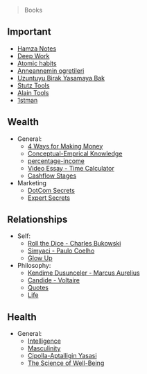 > Books

## Important

- [Hamza Notes](./important/hamza-notes.md)
- [Deep Work](./important/deep-work.md)
- [Atomic habits](./important/atomic-habits.md)
- [Anneannemin ogretileri](./important/anneannemin-ogretileri.md)
- [Uzuntuyu Birak Yasamaya Bak](./important/uzuntuyu-birak.md)
- [Stutz Tools](./important/stutz-tools.md)
- [Alain Tools](./important/alain-tools.md)
- [1stman](./important/1stman-notes.md)

## Wealth

- General:
  - [4 Ways for Making Money](./philosophy/making-money.md)
  - [Conceptual-Emprical Knowledge](./self/concept-empric.md)
  - [percentage-income](./self/percentage-income.md)
  - [Video Essay - Time Calculator](./business/video-essay-minute.md)
  - [Cashflow Stages](./business/cashflow-stages.md)
- Marketing
  - [DotCom Secrets](./business/dotcom.md)
  - [Expert Secrets](./business/expert-secrets.md)  
 

## Relationships

- Self:
  - [Roll the Dice - Charles Bukowski](./literature/roll-the-dice.md)
  - [Simyaci - Paulo Coelho](./important/paul-coelho.md)
  - [Glow Up](./self/glow-up.md)
- Philosophy:
  - [Kendime Dusunceler - Marcus Aurelius](./important/kendime-dusunceler.md)
  - [Candide - Voltaire](./philosophy/candide.md)
  - [Quotes](./philosophy/quotes.md)
  - [Life](./philosophy/life.md)

## Health

- General:
  - [Intelligence](./psychology/intelligence.md)
  - [Masculinity](./psychology/masc-femin.md)
  - [Cipolla-Aptalligin Yasasi](./psychology/cipolla-aptallik.md)
  - [The Science of Well-Being](./important/the-science-of-well-being.md)
